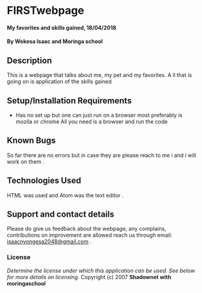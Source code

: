 # FIRSTwebpage
#### My favorites and skills gained, 18/04/2018
#### By **Wekesa Isaac and Moringa school**
## Description
This is a webpage that talks about me, my pet and my favorites. A ll that is going on is application of the skills gained
## Setup/Installation Requirements
* Has no set up but one can just run on a browser most preferably is mozila or chrome
All you need is a browser and run the code
## Known Bugs
So far there are no errors but in case they are please reach to me i and i will work on them .
## Technologies Used
HTML was used and  Atom was the text editor .
## Support and contact details
Please do give us feedback about the webpage, any complains, contributions on improvement are allowed reach us through email: isaacnyongesa2048@gmail.com .
### License
*Determine the license under which this application can be used.  See below for more details on licensing.*
Copyright (c) 2007 **Shadownet with moringaschool**
